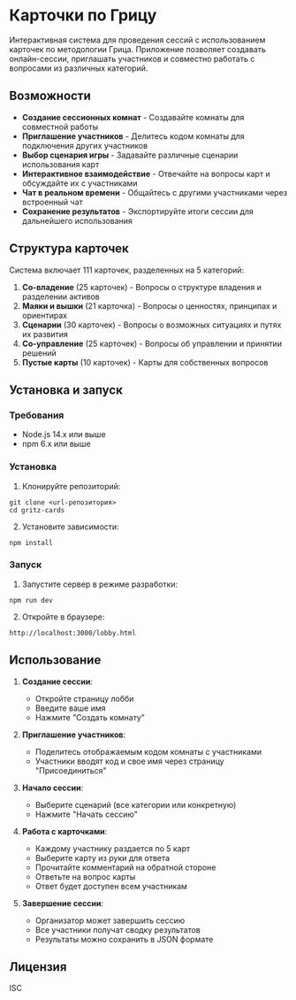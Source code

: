 # Карточки по Грицу

Интерактивная система для проведения сессий с использованием карточек по методологии Грица. Приложение позволяет создавать онлайн-сессии, приглашать участников и совместно работать с вопросами из различных категорий.

## Возможности

- **Создание сессионных комнат** - Создавайте комнаты для совместной работы
- **Приглашение участников** - Делитесь кодом комнаты для подключения других участников
- **Выбор сценария игры** - Задавайте различные сценарии использования карт
- **Интерактивное взаимодействие** - Отвечайте на вопросы карт и обсуждайте их с участниками
- **Чат в реальном времени** - Общайтесь с другими участниками через встроенный чат
- **Сохранение результатов** - Экспортируйте итоги сессии для дальнейшего использования

## Структура карточек

Система включает 111 карточек, разделенных на 5 категорий:
1. **Со-владение** (25 карточек) - Вопросы о структуре владения и разделении активов
2. **Маяки и вышки** (21 карточка) - Вопросы о ценностях, принципах и ориентирах
3. **Сценарии** (30 карточек) - Вопросы о возможных ситуациях и путях их развития
4. **Со-управление** (25 карточек) - Вопросы об управлении и принятии решений
5. **Пустые карты** (10 карточек) - Карты для собственных вопросов

## Установка и запуск

### Требования

- Node.js 14.x или выше
- npm 6.x или выше

### Установка

1. Клонируйте репозиторий:
```
git clone <url-репозитория>
cd gritz-cards
```

2. Установите зависимости:
```
npm install
```

### Запуск

1. Запустите сервер в режиме разработки:
```
npm run dev
```

2. Откройте в браузере:
```
http://localhost:3000/lobby.html
```

## Использование

1. **Создание сессии**:
   - Откройте страницу лобби
   - Введите ваше имя
   - Нажмите "Создать комнату"

2. **Приглашение участников**:
   - Поделитесь отображаемым кодом комнаты с участниками
   - Участники вводят код и свое имя через страницу "Присоединиться"

3. **Начало сессии**:
   - Выберите сценарий (все категории или конкретную)
   - Нажмите "Начать сессию"

4. **Работа с карточками**:
   - Каждому участнику раздается по 5 карт
   - Выберите карту из руки для ответа
   - Прочитайте комментарий на обратной стороне
   - Ответьте на вопрос карты
   - Ответ будет доступен всем участникам

5. **Завершение сессии**:
   - Организатор может завершить сессию
   - Все участники получат сводку результатов
   - Результаты можно сохранить в JSON формате

## Лицензия

ISC 